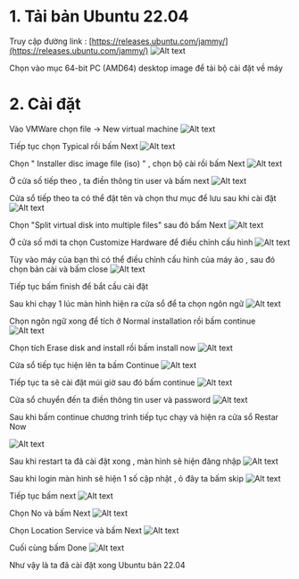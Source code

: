 # 1. Tải bản Ubuntu 22.04
Truy cập đường link : [https://releases.ubuntu.com/jammy/](https://releases.ubuntu.com/jammy/)
![Alt text](../imgs/1.png)

Chọn vào mục 64-bit PC (AMD64) desktop image để tải bộ cài đặt về máy 

# 2. Cài đặt 
Vào VMWare chọn file -> New virtual machine
![Alt text](../imgs/2.png)

Tiếp tục chọn Typical rồi bấm Next
![Alt text](../imgs/3.png)

Chọn " Installer disc image file (iso) " , chọn bộ cài rồi bấm Next
![Alt text](../imgs/4.png)

Ở cửa số tiếp theo , ta điền thông tin user và bấm next
![Alt text](../imgs/5.png)

Cửa sổ tiếp theo ta có thể đặt tên và chọn thư mục để lưu sau khi cài đặt
![Alt text](../imgs/6.png)

Chọn "Split virtual disk into multiple files" sau đó bấm Next
![Alt text](../imgs/7.png)

Ở cửa số mới ta chọn Customize Hardware để điều chỉnh cấu hình
![Alt text](../imgs/8.png)

Tùy vào máy của bạn thì có thể điều chỉnh cấu hình của máy ảo , sau đó chọn bản cài và bấm close
![Alt text](../imgs/9.png)


Tiếp tục bấm finish để bắt cầu cài đặt

Sau khi chạy 1 lúc màn hình hiện ra cửa sổ để ta chọn ngôn ngữ 
![Alt text](../imgs/10.png)

Chọn ngôn ngữ xong để tích ở Normal installation rồi bấm continue
![Alt text](../imgs/11.png)

Chọn tích Erase disk and install rồi bấm install now
![Alt text](../imgs/12.png)

Cửa sổ tiếp tục hiện lên ta bấm Continue
![Alt text](../imgs/13.png)

Tiếp tục ta sẽ cài đặt múi giờ sau đó bấm continue
![Alt text](../imgs/14.png)

Cửa sổ chuyển đến ta điền thông tin user và password
![Alt text](../imgs/15.png)

Sau  khi bấm continue chương trình tiếp tục chạy và hiện ra cửa sổ Restar Now

![Alt text](../imgs/16.png)

Sau khi restart ta đã cài đặt xong , màn hình sẽ hiện đăng nhập
![Alt text](../imgs/17.png)

Sau khi login màn hình sẽ hiện 1 số cập nhật , ỏ đây ta bấm skip
![Alt text](../imgs/18.png)

Tiếp tục bấm next
![Alt text](../imgs/19.png)

Chọn No và bấm Next
![Alt text](../imgs/20.png)

Chọn Location Service và bấm Next
![Alt text](../imgs/21.png)

Cuối cùng bấm Done
![Alt text](../imgs/22.png)

Như vậy là ta đã cài đặt xong Ubuntu bản 22.04